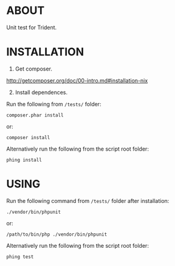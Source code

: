 ABOUT
=====

Unit test for Trident.

INSTALLATION
============

1. Get composer.

http://getcomposer.org/doc/00-intro.md#installation-nix


2. Install dependences.

Run the following from `/tests/` folder:
```
composer.phar install
```
or:
```
composer install
```

Alternatively run the following from the script root folder:
```
phing install
```


USING
=====

Run the following command from `/tests/` folder after installation:
```
./vendor/bin/phpunit 
```
or:
```
/path/to/bin/php ./vendor/bin/phpunit
```

Alternatively run the following from the script root folder:
```
phing test
```

